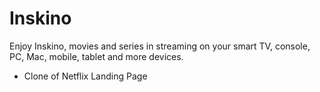 # Inskino
Enjoy Inskino, movies and series in streaming on your smart TV, console, PC, Mac, mobile, tablet and more devices. 

- Clone of Netflix Landing Page